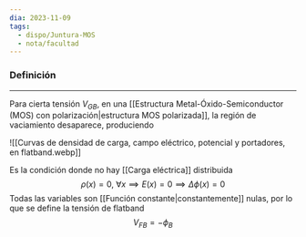 ```yaml
---
dia: 2023-11-09
tags:
  - dispo/Juntura-MOS
  - nota/facultad
---
```

### Definición
---
Para cierta tensión $V_{GB}$, en una [[Estructura Metal-Óxido-Semiconductor (MOS) con polarización|estructura MOS polarizada]], la región de vaciamiento desaparece, produciendo

![[Curvas de densidad de carga, campo eléctrico, potencial y portadores, en flatband.webp]]

Es la condición donde no hay [[Carga eléctrica]] distribuida $$ \rho(x) = 0, ~ \forall x \implies E(x) = 0 \implies \Delta \phi(x) = 0 $$
Todas las variables son [[Función constante|constantemente]] nulas, por lo que se define la tensión de flatband $$ V_{FB} = - \phi_B $$

